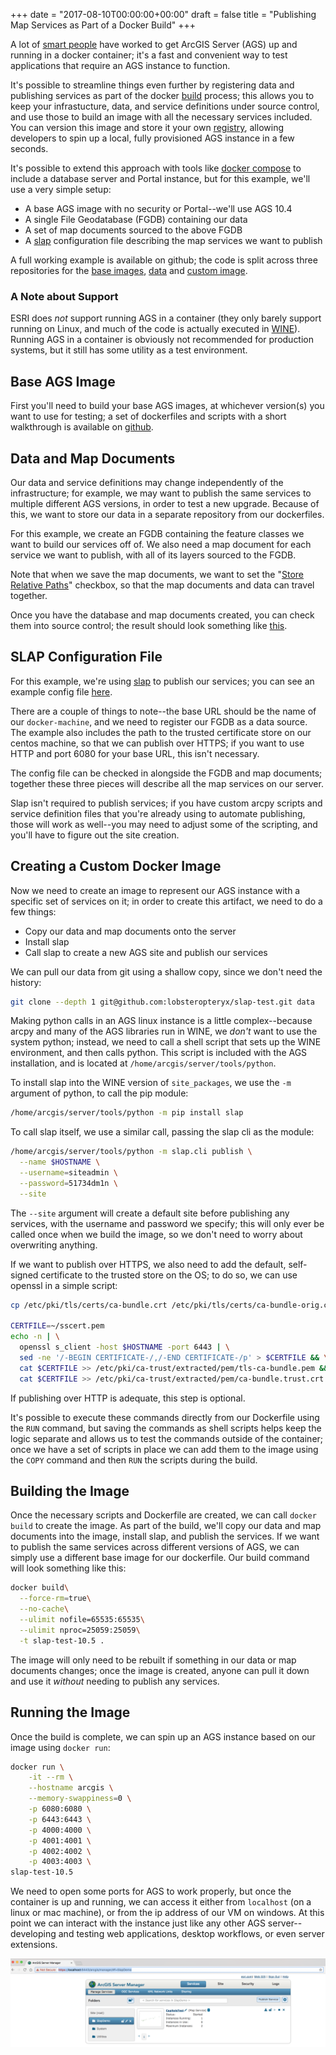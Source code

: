 +++
date = "2017-08-10T00:00:00+00:00"
draft = false 
title = "Publishing Map Services as Part of a Docker Build"
+++

A lot of [smart people](https://github.com/mraad/docker-arcgis) have worked to get ArcGIS Server (AGS) up and running in a docker container; it's a fast and convenient way to test applications that require an AGS instance to function.  

It's possible to streamline things even further by registering data and publishing services as part of the docker [build](https://docs.docker.com/engine/reference/commandline/build/) process; this allows you to keep your infrastucture, data, and service definitions under source control, and use those to build an image with all the necessary services included.  You can version this image and store it your own [registry](https://docs.docker.com/registry/), allowing developers to spin up a local, fully provisioned AGS instance in a few seconds.

It's possible to extend this approach with tools like [docker compose](https://docs.docker.com/compose/) to include a database server and Portal instance, but for this example, we'll use a very simple setup:

* A base AGS image with no security or Portal--we'll use AGS 10.4
* A single File Geodatabase (FGDB) containing our data
* A set of map documents sourced to the above FGDB
* A [slap](https://github.com/lobsteropteryx/slap) configuration file describing the map services we want to publish

A full working example is available on github; the code is split across three repositories for the [base images](https://github.com/lobsteropteryx/docker-esri/tree/10.4), [data](https://github.com/lobsteropteryx/slap-test) and [custom image](https://github.com/lobsteropteryx/slap-docker-test/tree/10.4).

### A Note about Support
ESRI does *not* support running AGS in a container (they only barely support running on Linux, and much of the code is actually executed in [WINE](https://www.winehq.org/)).  Running AGS in a container is obviously not recommended for production systems, but it still has some utility as a test environment.

## Base AGS Image
First you'll need to build your base AGS images, at whichever version(s) you want to use for testing; a  set of dockerfiles and scripts with a short walkthrough is available on [github](https://github.com/lobsteropteryx/docker-esri).
 
## Data and Map Documents
Our data and service definitions may change independently of the infrastructure; for example, we may want to publish the same services to multiple different AGS versions, in order to test a new upgrade.  Because of this, we want to store our data in a separate repository from our dockerfiles.

For this example, we create an FGDB containing the feature classes we want to build our services off of.  We also need a map document for each service we want to publish, with all of its layers sourced to the FGDB.

Note that when we save the map documents, we want to set the "[Store Relative Paths](http://desktop.arcgis.com/en/arcmap/latest/map/working-with-arcmap/referencing-data-in-the-map.htm)" checkbox, so that the map documents and data can travel together.

Once you have the database and map documents created, you can check them into source control; the result should look something like [this](https://github.com/lobsteropteryx/slap-test).

## SLAP Configuration File
For this example, we're using [slap](https://github.com/lobsteropteryx/slap) to publish our services; you can see an example config file [here](https://github.com/lobsteropteryx/slap-test/blob/master/config.json).  

There are a couple of things to note--the base URL should be the name of our `docker-machine`, and we need to register our FGDB as a data source.  The example also includes the path to the trusted certificate store on our centos machine, so that we can publish over HTTPS; if you want to use HTTP and port 6080 for your base URL, this isn't necessary.
  
The config file can be checked in alongside the FGDB and map documents; together these three pieces will describe all the map services on our server.

Slap isn't required to publish services; if you have custom arcpy scripts and service definition files that you're already using to automate publishing, those will work as well--you may need to adjust some of the scripting, and you'll have to figure out the site creation.

## Creating a Custom Docker Image
Now we need to create an image to represent our AGS instance with a specific set of services on it; in order to create this artifact, we need to do a few things:

* Copy our data and map documents onto the server
* Install slap
* Call slap to create a new AGS site and publish our services

We can pull our data from git using a shallow copy, since we don't need the history:

```bash
git clone --depth 1 git@github.com:lobsteropteryx/slap-test.git data
```

Making python calls in an AGS linux instance is a little complex--because arcpy and many of the AGS libraries run in WINE, we *don't* want to use the system python; instead, we need to call a shell script that sets up the WINE environment, and then calls python.  This script is included with the AGS installation, and is located at `/home/arcgis/server/tools/python`.

To install slap into the WINE version of `site_packages`, we use the `-m` argument of python, to call the pip module:

```bash
/home/arcgis/server/tools/python -m pip install slap
```

To call slap itself, we use a similar call, passing the slap cli as the module:

```bash
/home/arcgis/server/tools/python -m slap.cli publish \
  --name $HOSTNAME \
  --username=siteadmin \
  --password=51734dm1n \
  --site
```

The `--site` argument will create a default site before publishing any services, with the username and password we specify; this will only ever be called once when we build the image, so we don't need to worry about overwriting anything.

If we want to publish over HTTPS, we also need to add the default, self-signed certificate to the trusted store on the OS; to do so, we can use openssl in a simple script:

```bash
cp /etc/pki/tls/certs/ca-bundle.crt /etc/pki/tls/certs/ca-bundle-orig.crt

CERTFILE=~/sscert.pem
echo -n | \
  openssl s_client -host $HOSTNAME -port 6443 | \
  sed -ne '/-BEGIN CERTIFICATE-/,/-END CERTIFICATE-/p' > $CERTFILE && \
  cat $CERTFILE >> /etc/pki/ca-trust/extracted/pem/tls-ca-bundle.pem && \
  cat $CERTFILE >> /etc/pki/ca-trust/extracted/pem/ca-bundle.trust.crt
```

If publishing over HTTP is adequate, this step is optional.

It's possible to execute these commands directly from our Dockerfile using the `RUN` command, but saving the commands as shell scripts helps keep the logic separate and allows us to test the commands outside of the container; once we have a set of scripts in place we can add them to the image using the `COPY` command and then `RUN` the scripts during the build.

## Building the Image

Once the necessary scripts and Dockerfile are created, we can call `docker build` to create the image.  As part of the build, we'll copy our data and map documents into the image, install slap, and publish the services.  If we want to publish the same services across different versions of AGS, we can simply use a different base image for our dockerfile.  Our build command will look something like this:

```bash
docker build\
  --force-rm=true\
  --no-cache\
  --ulimit nofile=65535:65535\
  --ulimit nproc=25059:25059\
  -t slap-test-10.5 .
```

The image will only need to be rebuilt if something in our data or map documents changes; once the image is created, anyone can pull it down and use it *without* needing to publish any services.

## Running the Image

Once the build is complete, we can spin up an AGS instance based on our image using `docker run`:

```bash
docker run \
    -it --rm \
    --hostname arcgis \
    --memory-swappiness=0 \
    -p 6080:6080 \
    -p 6443:6443 \
    -p 4000:4000 \
    -p 4001:4001 \
    -p 4002:4002 \
    -p 4003:4003 \
slap-test-10.5
```

We need to open some ports for AGS to work properly, but once the container is up and running, we can access it either from `localhost` (on a linux or mac machine), or from the ip address of our VM on windows.  At this point we can interact with the instance just like any other AGS server--developing and testing web applications, desktop workflows, or even server extensions.

![ags](images/docker-ags.png)
